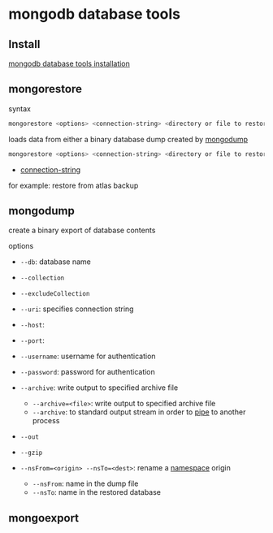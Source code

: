 # mongodb database tools

## Install

[mongodb database tools installation](https://www.mongodb.com/docs/database-tools/installation/installation/)

## mongorestore

syntax

```sh
mongorestore <options> <connection-string> <directory or file to restore>
```

loads data from either a binary database dump created by [mongodump](#mongodump)

```sh
mongorestore <options> <connection-string> <directory or file to restore>
```

- [connection-string](mongodb-atlas-use.md#get-connection-string)

for example: restore from atlas backup

## mongodump

create a binary export of database contents

options

- `--db`: database name
- `--collection`
- `--excludeCollection`
- `--uri`: specifies connection string
- `--host`:
- `--port`:
- `--username`: username for authentication
- `--password`: password for authentication
- `--archive`: write output to specified archive file
  - `--archive=<file>`: write output to specified archive file 
  - `--archive`: to standard output stream in order to [pipe](#) to another process

- `--out`
- `--gzip`
- `--nsFrom=<origin> --nsTo=<dest>`: rename a [namespace](mongodb-glossary.md#namespace) origin
  - `--nsFrom`: name in the dump file
  - `--nsTo`: name in the restored database

## mongoexport
